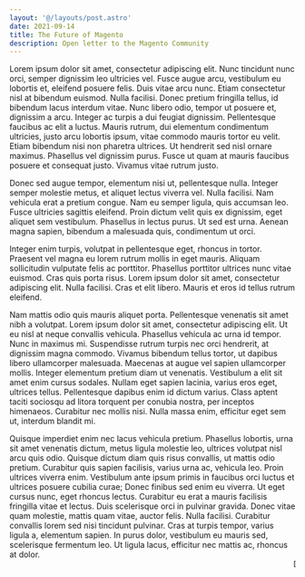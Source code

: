 ```yaml
---
layout: '@/layouts/post.astro'
date: 2021-09-14
title: The Future of Magento
description: Open letter to the Magento Community
---
```

Lorem ipsum dolor sit amet, consectetur adipiscing elit. Nunc tincidunt nunc orci, semper dignissim leo ultricies vel. Fusce augue arcu, vestibulum eu lobortis et, eleifend posuere felis. Duis vitae arcu nunc. Etiam consectetur nisl at bibendum euismod. Nulla facilisi. Donec pretium fringilla tellus, id bibendum lacus interdum vitae. Nunc libero odio, tempor ut posuere et, dignissim a arcu. Integer ac turpis a dui feugiat dignissim. Pellentesque faucibus ac elit a luctus. Mauris rutrum, dui elementum condimentum ultricies, justo arcu lobortis ipsum, vitae commodo mauris tortor eu velit. Etiam bibendum nisi non pharetra ultrices. Ut hendrerit sed nisl ornare maximus. Phasellus vel dignissim purus. Fusce ut quam at mauris faucibus posuere et consequat justo. Vivamus vitae rutrum justo.

Donec sed augue tempor, elementum nisi ut, pellentesque nulla. Integer semper molestie metus, et aliquet lectus viverra vel. Nulla facilisi. Nam vehicula erat a pretium congue. Nam eu semper ligula, quis accumsan leo. Fusce ultricies sagittis eleifend. Proin dictum velit quis ex dignissim, eget aliquet sem vestibulum. Phasellus in lectus purus. Ut sed est urna. Aenean magna sapien, bibendum a malesuada quis, condimentum ut orci.

Integer enim turpis, volutpat in pellentesque eget, rhoncus in tortor. Praesent vel magna eu lorem rutrum mollis in eget mauris. Aliquam sollicitudin vulputate felis ac porttitor. Phasellus porttitor ultrices nunc vitae euismod. Cras quis porta risus. Lorem ipsum dolor sit amet, consectetur adipiscing elit. Nulla facilisi. Cras et elit libero. Mauris et eros id tellus rutrum eleifend.

Nam mattis odio quis mauris aliquet porta. Pellentesque venenatis sit amet nibh a volutpat. Lorem ipsum dolor sit amet, consectetur adipiscing elit. Ut eu nisl at neque convallis vehicula. Phasellus vehicula ac urna id tempor. Nunc in maximus mi. Suspendisse rutrum turpis nec orci hendrerit, at dignissim magna commodo. Vivamus bibendum tellus tortor, ut dapibus libero ullamcorper malesuada. Maecenas at augue vel sapien ullamcorper mollis. Integer elementum pretium diam ut venenatis. Vestibulum a elit sit amet enim cursus sodales. Nullam eget sapien lacinia, varius eros eget, ultrices tellus. Pellentesque dapibus enim id dictum varius. Class aptent taciti sociosqu ad litora torquent per conubia nostra, per inceptos himenaeos. Curabitur nec mollis nisi. Nulla massa enim, efficitur eget sem ut, interdum blandit mi.

Quisque imperdiet enim nec lacus vehicula pretium. Phasellus lobortis, urna sit amet venenatis dictum, metus ligula molestie leo, ultrices volutpat nisl arcu quis odio. Quisque dictum diam quis risus convallis, ut mattis odio pretium. Curabitur quis sapien facilisis, varius urna ac, vehicula leo. Proin ultrices viverra enim. Vestibulum ante ipsum primis in faucibus orci luctus et ultrices posuere cubilia curae; Donec finibus sed enim eu viverra. Ut eget cursus nunc, eget rhoncus lectus. Curabitur eu erat a mauris facilisis fringilla vitae et lectus. Duis scelerisque orci in pulvinar gravida. Donec vitae quam molestie, mattis quam vitae, auctor felis. Nulla facilisi. Curabitur convallis lorem sed nisi tincidunt pulvinar. Cras at turpis tempor, varius ligula a, elementum sapien. In purus dolor, vestibulum eu mauris sed, scelerisque fermentum leo. Ut ligula lacus, efficitur nec mattis ac, rhoncus at dolor.
<marquee>
Drop there option to sign in.
</marquee>
